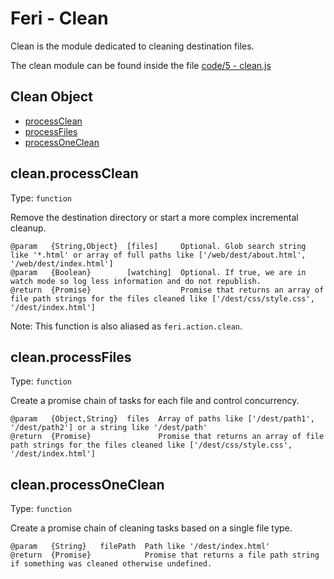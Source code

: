 # Feri - Clean

Clean is the module dedicated to cleaning destination files.

The clean module can be found inside the file [code/5 - clean.js](../../../code/5%20-%20clean.js)

## Clean Object

* [processClean](#cleanprocessclean)
* [processFiles](#cleanprocessfiles)
* [processOneClean](#cleanprocessoneclean)

## clean.processClean

Type: `function`

Remove the destination directory or start a more complex incremental cleanup.

```
@param   {String,Object}  [files]     Optional. Glob search string like '*.html' or array of full paths like ['/web/dest/about.html', '/web/dest/index.html']
@param   {Boolean}        [watching]  Optional. If true, we are in watch mode so log less information and do not republish.
@return  {Promise}                    Promise that returns an array of file path strings for the files cleaned like ['/dest/css/style.css', '/dest/index.html']
```

Note: This function is also aliased as `feri.action.clean`.

## clean.processFiles

Type: `function`

Create a promise chain of tasks for each file and control concurrency.

```
@param   {Object,String}  files  Array of paths like ['/dest/path1', '/dest/path2'] or a string like '/dest/path'
@return  {Promise}               Promise that returns an array of file path strings for the files cleaned like ['/dest/css/style.css', '/dest/index.html']
```

## clean.processOneClean

Type: `function`

Create a promise chain of cleaning tasks based on a single file type.

```
@param   {String}   filePath  Path like '/dest/index.html'
@return  {Promise}            Promise that returns a file path string if something was cleaned otherwise undefined.
```